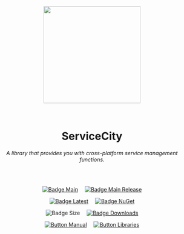 
<div align = center>

<br>
<br>
    
<img
  src = 'https://cdn.jsdelivr.net/gh/Aptivi/ServiceCity@main/ServiceCity/OfficialAppIcon-ServiceCity-512.png'
  width = 256
  align = center
/>

<br>

# ServiceCity
    
*A library that provides you with cross-platform service management functions.*

<br>
<br>

[![Badge Main]][Main]   
[![Badge Main Release]][Main Release]

[![Badge Latest]][Latest]   
[![Badge NuGet]][NuGet]

![Badge Size]   
[![Badge Downloads]][Releases]

[![Button Manual]][Manual]   
[![Button Libraries]][Libraries]

</div>
    
<br>

</div>


<!----------------------------------------------------------------------------->

[Releases]: https://github.com/Aptivi/ServiceCity/releases
[Latest]: https://github.com/Aptivi/ServiceCity/releases/latest
[NuGet]: https://www.nuget.org/packages/ServiceCity/

[Main]: https://github.com/Aptivi/ServiceCity/actions/workflows/build.yml
[Main Release]: https://github.com/Aptivi/ServiceCity/actions/workflows/build-rel.yml

[Libraries]: https://aptivi.gitbook.io/servicecity-manual/project-dependencies
[Manual]: https://aptivi.gitbook.io/servicecity-manual/

<!----------------------------------[ Badges ]--------------------------------->

[Badge Downloads]: https://img.shields.io/github/downloads/Aptivi/ServiceCity/total?color=217346&label=Downloads&style=for-the-badge&logoColor=white&logo=DocuSign&labelColor=2d9d5f
[Badge Latest]: https://img.shields.io/github/v/release/Aptivi/ServiceCity?color=212121&include_prereleases&label=github&style=for-the-badge&logoColor=white&logo=AzureArtifacts&labelColor=303030
[Badge NuGet]: https://img.shields.io/nuget/vpre/ServiceCity?color=012f52&style=for-the-badge&logoColor=white&logo=NuGet&labelColor=004880
[Badge Size]: https://img.shields.io/github/repo-size/Aptivi/ServiceCity?color=bb4a28&label=size&logoColor=white&style=for-the-badge&logo=GoogleAnalytics&labelColor=E85C33

[Badge Main]: https://github.com/Aptivi/ServiceCity/actions/workflows/build.yml/badge.svg
[Badge Main Release]: https://github.com/Aptivi/ServiceCity/actions/workflows/build-rel.yml/badge.svg


<!---------------------------------[ Buttons ]--------------------------------->

[Button Libraries]: https://img.shields.io/badge/Libraries-EA8220?style=for-the-badge&logoColor=white&logo=AzureArtifacts
[Button Manual]: https://img.shields.io/badge/Docs-blueviolet?style=for-the-badge&logoColor=white&logo=GitBook

